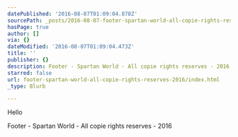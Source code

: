 ```yaml
---
datePublished: '2016-08-07T01:09:04.878Z'
sourcePath: _posts/2016-08-07-footer-spartan-world-all-copie-rights-reserves-2016.md
hasPage: true
author: []
via: {}
dateModified: '2016-08-07T01:09:04.473Z'
title: ''
publisher: {}
description: Footer - Spartan World - All copie rights reserves - 2016
starred: false
url: footer-spartan-world-all-copie-rights-reserves-2016/index.html
_type: Blurb

---
```

Hello 

Footer - Spartan World - All copie rights reserves - 2016